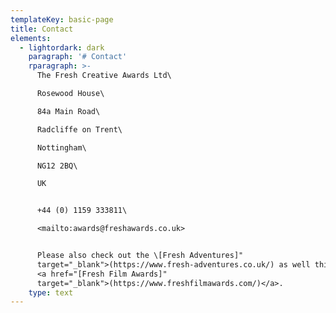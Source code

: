 ```yaml
---
templateKey: basic-page
title: Contact
elements:
  - lightordark: dark
    paragraph: '# Contact'
    rparagraph: >-
      The Fresh Creative Awards Ltd\

      Rosewood House\

      84a Main Road\

      Radcliffe on Trent\

      Nottingham\

      NG12 2BQ\

      UK  


      +44 (0) 1159 333811\

      <mailto:awards@freshawards.co.uk>


      Please also check out the \[Fresh Adventures]"
      target="_blank">(https://www.fresh-adventures.co.uk/) as well this years
      <a href="[Fresh Film Awards]"
      target="_blank">(https://www.freshfilmawards.com/)</a>.
    type: text
---
```


